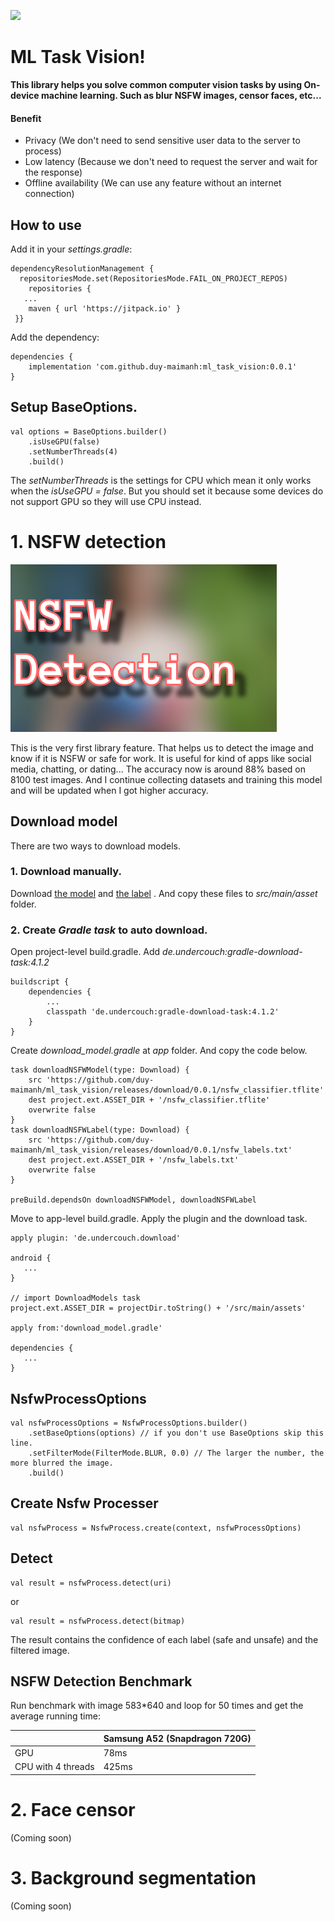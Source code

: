 ﻿[![](https://jitpack.io/v/duy-maimanh/ml_task_vision.svg)](https://jitpack.io/#duy-maimanh/ml_task_vision)

# ML Task Vision!

**This library helps you solve common computer vision tasks by using On-device
machine learning. Such as blur NSFW images, censor faces, etc...**

#### Benefit

+ Privacy (We don't need to send sensitive user data to the server to process)
+ Low latency (Because we don't need to request the server and wait for the
  response)
+ Offline availability (We can use any feature without an internet connection)

## How to use

Add it in your *settings.gradle*:

```
dependencyResolutionManagement {  
  repositoriesMode.set(RepositoriesMode.FAIL_ON_PROJECT_REPOS)  
    repositories {  
   ...  
    maven { url 'https://jitpack.io' }  
 }}
 ```

Add the dependency:

```
dependencies {
    implementation 'com.github.duy-maimanh:ml_task_vision:0.0.1'
}
 ```

## Setup BaseOptions.

```
val options = BaseOptions.builder()  
    .isUseGPU(false)  
    .setNumberThreads(4)  
    .build()
 ```

The *setNumberThreads* is the settings for CPU which mean it only works when
the *isUseGPU = false*. But you should set it because some devices do not
support GPU so they will use CPU instead.

# 1. NSFW detection

![NSFW Banner](_arts/nsfw_banner.png "nsfw banner")

This is the very first library feature. That helps us to detect the image and
know if it is NSFW or safe for work. It is useful for kind of apps like social
media, chatting, or dating... The accuracy now is around 88% based on 8100 test
images. And I continue collecting datasets and training this model and will be
updated when I got higher accuracy.

## Download model

There are two ways to download models.

### 1. Download manually.

Download [the model](https://github.com/duy-maimanh/ml_task_vision/releases/download/0.0.1/nsfw_classifier.tflite)
and [the label](https://github.com/duy-maimanh/ml_task_vision/releases/download/0.0.1/nsfw_labels.txt)
. And copy these files to *src/main/asset*
folder.

### 2. Create *Gradle task* to auto download.

Open project-level build.gradle. Add *de.undercouch:gradle-download-task:4.1.2*

```
buildscript {
    dependencies {
        ...
        classpath 'de.undercouch:gradle-download-task:4.1.2'
    }
}
```

Create *download_model.gradle* at *app* folder. And copy the code below.

```
task downloadNSFWModel(type: Download) {
    src 'https://github.com/duy-maimanh/ml_task_vision/releases/download/0.0.1/nsfw_classifier.tflite'
    dest project.ext.ASSET_DIR + '/nsfw_classifier.tflite'
    overwrite false
}
task downloadNSFWLabel(type: Download) {
    src 'https://github.com/duy-maimanh/ml_task_vision/releases/download/0.0.1/nsfw_labels.txt'
    dest project.ext.ASSET_DIR + '/nsfw_labels.txt'
    overwrite false
}

preBuild.dependsOn downloadNSFWModel, downloadNSFWLabel
```

Move to app-level build.gradle. Apply the plugin and the download task.

```
apply plugin: 'de.undercouch.download'

android {
   ...
}

// import DownloadModels task
project.ext.ASSET_DIR = projectDir.toString() + '/src/main/assets'

apply from:'download_model.gradle'

dependencies {
   ...
}
```

## NsfwProcessOptions

```
val nsfwProcessOptions = NsfwProcessOptions.builder()  
    .setBaseOptions(options) // if you don't use BaseOptions skip this line. 
    .setFilterMode(FilterMode.BLUR, 0.0) // The larger the number, the more blurred the image. 
    .build()
 ```

## Create Nsfw Processer

```
val nsfwProcess = NsfwProcess.create(context, nsfwProcessOptions)
```

## Detect

```
val result = nsfwProcess.detect(uri)
```

or

```
val result = nsfwProcess.detect(bitmap)
```

The result contains the confidence of each label (safe and unsafe) and the
filtered image.

## NSFW Detection Benchmark

Run benchmark with image 583*640 and loop for 50 times and get the average
running time:

|                    | Samsung A52 (Snapdragon 720G) |
|--------------------|-------------------------------|
| GPU                | 78ms                          | 
| CPU with 4 threads | 425ms                         |

# 2. Face censor

(Coming soon)

# 3. Background segmentation

(Coming soon)
